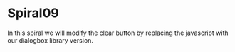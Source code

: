 # Spiral09

In this spiral we will modify the clear button by replacing
the javascript with our dialogbox library version.

